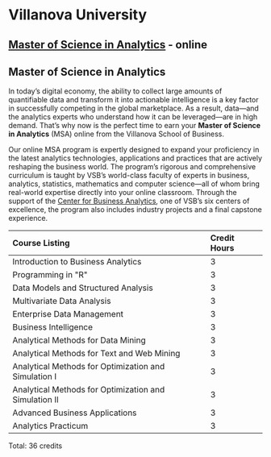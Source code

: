 # Villanova University

## [Master of Science in Analytics](https://www1.villanova.edu/villanova/business/graduate/specializedprograms/msa.html) - online

## 

## Master of Science in Analytics

In today’s digital economy, the ability to collect large amounts of quantifiable data and transform it into actionable intelligence is a key factor in successfully competing in the global marketplace. As a result, data—and the analytics experts who understand how it can be leveraged—are in high demand. That’s why now is the perfect time to earn your **Master of Science in Analytics** \(MSA\) online from the Villanova School of Business.

Our online MSA program is expertly designed to expand your proficiency in the latest analytics technologies, applications and practices that are actively reshaping the business world. The program’s rigorous and comprehensive curriculum is taught by VSB’s world-class faculty of experts in business, analytics, statistics, mathematics and computer science—all of whom bring real-world expertise directly into your online classroom. Through the support of the [Center for Business Analytics](http://www1.villanova.edu/villanova/business/centers/businessanalytics.html), one of VSB’s six centers of excellence, the program also includes industry projects and a final capstone experience.  



| Course Listing | Credit Hours |
| :--- | :--- |
| Introduction to Business Analytics | 3 |
| Programming in "R" | 3 |
| Data Models and Structured Analysis | 3 |
| Multivariate Data Analysis | 3 |
| Enterprise Data Management | 3 |
| Business Intelligence | 3 |
| Analytical Methods for Data Mining | 3 |
| Analytical Methods for Text and Web Mining | 3 |
| Analytical Methods for Optimization and Simulation I | 3 |
| Analytical Methods for Optimization and Simulation II | 3 |
| Advanced Business Applications | 3 |
| Analytics Practicum | 3 |

Total: 36 credits

